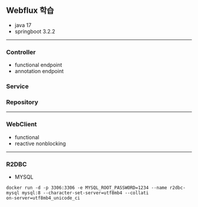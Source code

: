 ## Webflux 학습
- java 17
- springboot 3.2.2

---

### Controller
- functional endpoint
- annotation endpoint

### Service

### Repository

---

### WebClient
- functional
- reactive nonblocking

---

### R2DBC
- MYSQL
```shell
docker run -d -p 3306:3306 -e MYSQL_ROOT_PASSWORD=1234 --name r2dbc-mysql mysql:8 --character-set-server=utf8mb4 --collati
on-server=utf8mb4_unicode_ci
```


